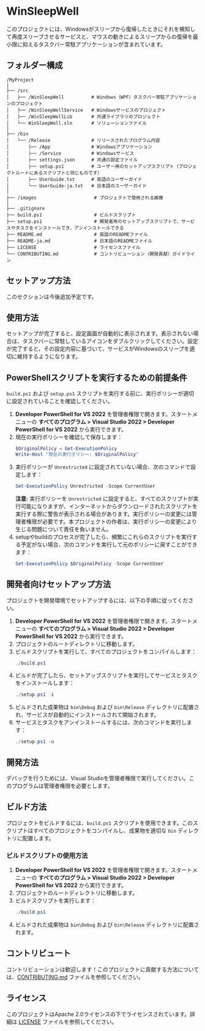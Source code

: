 
# WinSleepWell
このプロジェクトには、Windowsがスリープから復帰したときにそれを検知して再度スリープさせるサービスと、マウスの動きによるスリープからの復帰を最小限に抑えるタスクバー常駐アプリケーションが含まれています。

## フォルダー構成

```
/MyProject
│
├── /src
│   ├── /WinSleepWell          # Windows（WPF）タスクバー常駐アプリケーションのプロジェクト
│   ├── /WinSleepWellService   # Windowsサービスのプロジェクト
│   ├── /WinSleepWellLib       # 共通ライブラリのプロジェクト
│   └── WinSleepWell.sln       # ソリューションファイル
│
├── /bin
│   └── /Release               # リリースされたプログラム内容
│       ├── /App               # Windowsアプリケーション
│       ├── /Service           # Windowsサービス
│       ├── settings.json      # 共通の設定ファイル
│       ├── setup.ps1          # ユーザー用のセットアップスクリプト（プロジェクトルートにあるスクリプトと同じものです）
│       ├── UserGuide.txt      # 英語のユーザーガイド
│       └── UserGuide-ja.txt   # 日本語のユーザーガイド
│
├── /images                     # プロジェクトで使用される画像
│
├── .gitignore
├── build.ps1                   # ビルドスクリプト
├── setup.ps1                   # 開発者用のセットアップスクリプトで、サービスやタスクをインストールでき、アンインストールできる
├── README.md                   # 英語のREADMEファイル
├── README-ja.md                # 日本語のREADMEファイル
├── LICENSE                     # ライセンスファイル
└── CONTRIBUTING.md             # コントリビューション（開発貢献）ガイドライン
```

## セットアップ方法
このセクションは今後追加予定です。

## 使用方法
セットアップが完了すると、設定画面が自動的に表示されます。表示されない場合は、タスクバーに常駐しているアイコンをダブルクリックしてください。設定が完了すると、その設定内容に基づいて、サービスがWindowsのスリープを適切に維持するようになります。

## PowerShellスクリプトを実行するための前提条件
`build.ps1` および `setup.ps1` スクリプトを実行する前に、実行ポリシーが適切に設定されていることを確認してください。

1. **Developer PowerShell for VS 2022** を管理者権限で開きます。スタートメニューの **すべてのプログラム > Visual Studio 2022 > Developer PowerShell for VS 2022** から実行できます。
2. 現在の実行ポリシーを確認して保存します：
   ```powershell
   $OriginalPolicy = Get-ExecutionPolicy
   Write-Host "現在の実行ポリシー: $OriginalPolicy"
   ```
3. 実行ポリシーが `Unrestricted` に設定されていない場合、次のコマンドで設定します：
   ```powershell
   Set-ExecutionPolicy Unrestricted -Scope CurrentUser
   ```
   **注意:** 実行ポリシーを `Unrestricted` に設定すると、すべてのスクリプトが実行可能になりますが、インターネットからダウンロードされたスクリプトを実行する際に警告が表示される場合があります。実行ポリシーの変更には管理者権限が必要です。本プロジェクトの作者は、実行ポリシーの変更により生じる問題について責任を負いません。
4. setupやbuildのプロセスが完了したら、頻繁にこれらのスクリプトを実行する予定がない場合、次のコマンドを実行して元のポリシーに戻すことができます：
   ```powershell
   Set-ExecutionPolicy $OriginalPolicy -Scope CurrentUser
   ```

## 開発者向けセットアップ方法
プロジェクトを開発環境でセットアップするには、以下の手順に従ってください。

1. **Developer PowerShell for VS 2022** を管理者権限で開きます。スタートメニューの **すべてのプログラム > Visual Studio 2022 > Developer PowerShell for VS 2022** から実行できます。
2. プロジェクトのルートディレクトリに移動します。
3. ビルドスクリプトを実行して、すべてのプロジェクトをコンパイルします：
   ```powershell
   ./build.ps1
   ```
4. ビルドが完了したら、セットアップスクリプトを実行してサービスとタスクをインストールします：
   ```powershell
   ./setup.ps1 -i
   ```
5. ビルドされた成果物は `bin\Debug` および `bin\Release` ディレクトリに配置され、サービスが自動的にインストールされて開始されます。
6. サービスとタスクをアンインストールするには、次のコマンドを実行します：
   ```powershell
   ./setup.ps1 -u
   ```

## 開発方法
デバッグを行うためには、Visual Studioを管理者権限で実行してください。このプログラムは管理者権限を必要とします。

## ビルド方法
プロジェクトをビルドするには、`build.ps1` スクリプトを使用できます。このスクリプトはすべてのプロジェクトをコンパイルし、成果物を適切な `bin` ディレクトリに配置します。

### ビルドスクリプトの使用方法

1. **Developer PowerShell for VS 2022** を管理者権限で開きます。スタートメニューの **すべてのプログラム > Visual Studio 2022 > Developer PowerShell for VS 2022** から実行できます。
2. プロジェクトのルートディレクトリに移動します。
3. ビルドスクリプトを実行します：
   ```powershell
   ./build.ps1
   ```
4. ビルドされた成果物は `bin\Debug` および `bin\Release` ディレクトリに配置されます。

## コントリビュート
コントリビューションは歓迎します！このプロジェクトに貢献する方法については、[CONTRIBUTING.md](CONTRIBUTING.md) ファイルを参照してください。

## ライセンス
このプロジェクトはApache 2.0ライセンスの下でライセンスされています。詳細は [LICENSE](LICENSE) ファイルを参照してください。
